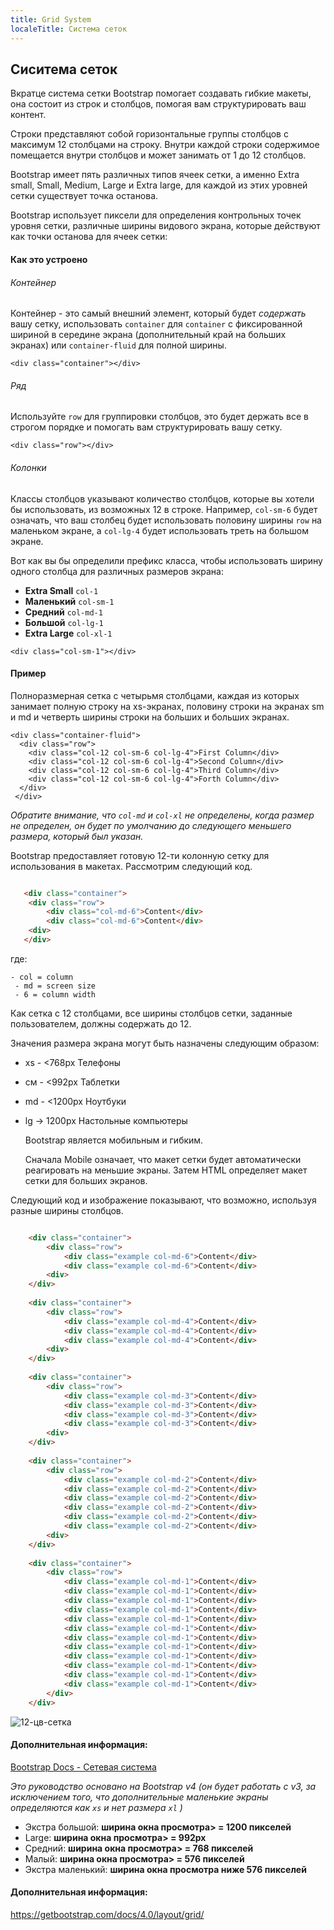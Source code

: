 ```yaml
---
title: Grid System
localeTitle: Система сеток
---
```

## Сиситема сеток

Вкратце система сетки Bootstrap помогает создавать гибкие макеты, она состоит из строк и столбцов, помогая вам структурировать ваш контент.

Строки представляют собой горизонтальные группы столбцов с максимум 12 столбцами на строку. Внутри каждой строки содержимое помещается внутри столбцов и может занимать от 1 до 12 столбцов.

Bootstrap имеет пять различных типов ячеек сетки, а именно Extra small, Small, Medium, Large и Extra large, для каждой из этих уровней сетки существует точка останова.

Bootstrap использует пиксели для определения контрольных точек уровня сетки, различные ширины видового экрана, которые действуют как точки останова для ячеек сетки:

#### Как это устроено

###### Контейнер

Контейнер - это самый внешний элемент, который будет _содержать_ вашу сетку, использовать `container` для `container` с фиксированной шириной в середине экрана (дополнительный край на больших экранах) или `container-fluid` для полной ширины.
```
<div class="container"></div> 
```

###### Ряд

Используйте `row` для группировки столбцов, это будет держать все в строгом порядке и помогать вам структурировать вашу сетку.
```
<div class="row"></div> 
```

###### Колонки

Классы столбцов указывают количество столбцов, которые вы хотели бы использовать, из возможных 12 в строке. Например, `col-sm-6` будет означать, что ваш столбец будет использовать половину ширины `row` на маленьком экране, а `col-lg-4` будет использовать треть на большом экране.

Вот как вы бы определили префикс класса, чтобы использовать ширину одного столбца для различных размеров экрана:

*   **Extra Small** `col-1`
*   **Маленький** `col-sm-1`
*   **Средний** `col-md-1`
*   **Большой** `col-lg-1`
*   **Extra Large** `col-xl-1`
```
<div class="col-sm-1"></div> 
```

#### Пример

Полноразмерная сетка с четырьмя столбцами, каждая из которых занимает полную строку на xs-экранах, половину строки на экранах sm и md и четверть ширины строки на больших и больших экранах.
```
<div class="container-fluid"> 
  <div class="row"> 
    <div class="col-12 col-sm-6 col-lg-4">First Column</div> 
    <div class="col-12 col-sm-6 col-lg-4">Second Column</div> 
    <div class="col-12 col-sm-6 col-lg-4">Third Column</div> 
    <div class="col-12 col-sm-6 col-lg-4">Forth Column</div> 
  </div> 
 </div> 
```

_Обратите внимание, что `col-md` и `col-xl` не определены, когда размер не определен, он будет по умолчанию до следующего меньшего размера, который был указан._

Bootstrap предоставляет готовую 12-ти колонную сетку для использования в макетах. Рассмотрим следующий код.

```html

   <div class="container"> 
    <div class="row"> 
        <div class="col-md-6">Content</div> 
        <div class="col-md-6">Content</div> 
    <div> 
   </div> 
```

где:
```
- col = column 
 - md = screen size 
 - 6 = column width 
```

Как сетка с 12 столбцами, все ширины столбцов сетки, заданные пользователем, должны содержать до 12.

Значения размера экрана могут быть назначены следующим образом:

*   xs - <768px Телефоны
    
*   см - <992px Таблетки
    
*   md - <1200px Ноутбуки
    
*   lg -> 1200px Настольные компьютеры
    
    Bootstrap является мобильным и гибким.
    
    Сначала Mobile означает, что макет сетки будет автоматически реагировать на меньшие экраны. Затем HTML определяет макет сетки для больших экранов.
    

Следующий код и изображение показывают, что возможно, используя разные ширины столбцов.

```html

    <div class="container"> 
        <div class="row"> 
            <div class="example col-md-6">Content</div> 
            <div class="example col-md-6">Content</div> 
        <div> 
    </div> 
 
    <div class="container"> 
        <div class="row"> 
            <div class="example col-md-4">Content</div> 
            <div class="example col-md-4">Content</div> 
            <div class="example col-md-4">Content</div> 
        <div> 
    </div> 
 
    <div class="container"> 
        <div class="row"> 
            <div class="example col-md-3">Content</div> 
            <div class="example col-md-3">Content</div> 
            <div class="example col-md-3">Content</div> 
            <div class="example col-md-3">Content</div> 
        <div> 
    </div> 
 
    <div class="container"> 
        <div class="row"> 
            <div class="example col-md-2">Content</div> 
            <div class="example col-md-2">Content</div> 
            <div class="example col-md-2">Content</div> 
            <div class="example col-md-2">Content</div> 
            <div class="example col-md-2">Content</div> 
            <div class="example col-md-2">Content</div> 
        <div> 
    </div> 
 
    <div class="container"> 
        <div class="row"> 
            <div class="example col-md-1">Content</div> 
            <div class="example col-md-1">Content</div> 
            <div class="example col-md-1">Content</div> 
            <div class="example col-md-1">Content</div> 
            <div class="example col-md-1">Content</div> 
            <div class="example col-md-1">Content</div> 
            <div class="example col-md-1">Content</div> 
            <div class="example col-md-1">Content</div> 
            <div class="example col-md-1">Content</div> 
            <div class="example col-md-1">Content</div> 
            <div class="example col-md-1">Content</div> 
            <div class="example col-md-1">Content</div> 
        </div> 
    </div> 
```

![12-цв-сетка](https://github.com/bflatt72/bflatt72.github.io/blob/master/img/bootstrapgrid1.png)

#### Дополнительная информация:

[Bootstrap Docs - Сетевая система](https://getbootstrap.com/docs/4.0/layout/grid/)

_Это руководство основано на Bootstrap v4 (он будет работать с v3, за исключением того, что дополнительные маленькие экраны определяются как `xs` и нет размера `xl` )_

*   Экстра большой: **ширина окна просмотра> = 1200 пикселей**
*   Large: **ширина окна просмотра> = 992px**
*   Средний: **ширина окна просмотра> = 768 пикселей**
*   Малый: **ширина окна просмотра> = 576 пикселей**
*   Экстра маленький: **ширина окна просмотра ниже 576 пикселей**

#### Дополнительная информация:

https://getbootstrap.com/docs/4.0/layout/grid/
